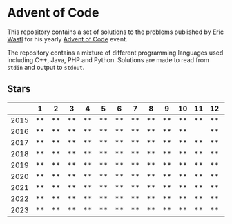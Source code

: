 # Advent of Code

This repository contains a set of solutions to the problems published by [Eric Wastl](https://github.com/topaz) for his
yearly [Advent of Code](https://adventofcode.com/) event.

The repository contains a mixture of different programming languages used including C++, Java, PHP and Python. Solutions
are made to read from `stdin` and output to `stdout`.

## Stars

|      | 1  | 2  | 3  | 4  | 5  | 6  | 7  | 8  | 9  | 10 | 11 | 12 | 13 | 14 | 15 | 16 | 17 | 18 | 19 | 20 | 21 | 22 | 23 | 24 | 25 |
|------|----|----|----|----|----|----|----|----|----|----|----|----|----|----|----|----|----|----|----|----|----|----|----|----|----|
| 2015 | ** | ** | ** | ** | ** | ** | ** | ** | ** | ** | ** | ** | ** | ** | ** | ** | ** | ** | ** | ** | ** | ** | ** | ** | ** |
| 2016 | ** | ** | ** | ** | ** | ** | ** | ** | ** | ** |    | ** | ** | ** | ** | ** | ** | ** | ** | ** | ** |    |    |    |    |
| 2017 | ** | ** | ** | ** | ** | ** | ** | ** | ** | ** | ** | ** | ** | ** | ** | ** | ** | ** | ** | ** | ** | ** | ** | ** | ** |
| 2018 | ** | ** | ** | ** | ** | ** | ** | ** | ** | ** | ** | ** | ** | ** |    | ** |    | *  |    |    |    |    | *  |    |    |
| 2019 | ** | ** | ** | ** | ** | ** | ** | ** | ** | ** | ** | ** | ** | *  | ** | ** | *  |    |    |    |    |    |    |    |    |
| 2020 | ** | ** | ** | ** | ** | ** | ** | ** | ** | ** | ** | ** |    |    | ** |    |    | ** | *  |    | ** |    |    |    |    |
| 2021 | ** | ** | ** | ** | ** | ** | ** | ** | ** | ** | ** | ** | ** | ** | ** |    | ** |    |    |    |    |    |    |    |    |
| 2022 | ** | ** | ** | ** | ** | ** | ** | ** | ** | ** | ** | ** | ** |    |    |    |    |    |    | ** |    |    |    |    |    |
| 2023 | ** | ** | ** | ** | ** | ** | ** | ** | ** | ** | ** | ** | ** | ** | ** | ** | ** | ** | ** | ** | ** |    | *  | ** | *  |
